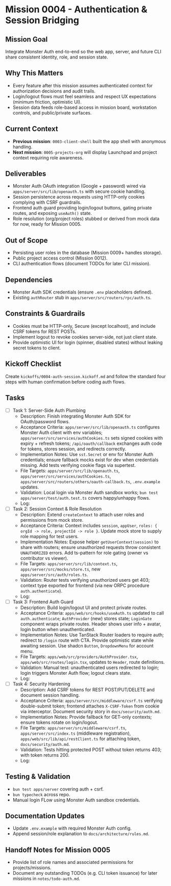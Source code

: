 # Mission 0004 - Authentication & Session Bridging

## Mission Goal
Integrate Monster Auth end-to-end so the web app, server, and future CLI share consistent identity, role, and session state.

## Why This Matters
- Every feature after this mission assumes authenticated context for authorization decisions and audit trails.
- Login/logout flows must feel seamless and respect UX expectations (minimum friction, optimistic UI).
- Session data feeds role-based access in mission board, workstation controls, and public/private surfaces.

## Current Context
- **Previous mission**: `0003-client-shell` built the app shell with anonymous handling.
- **Next mission**: `0005-projects-org` will display Launchpad and project context requiring role awareness.

## Deliverables
- Monster Auth OAuth integration (Google + password) wired via `apps/server/src/lib/openauth.ts` with secure cookie handling.
- Session persistence across requests using HTTP-only cookies complying with CSRF guardrails.
- Frontend auth guard providing login/logout buttons, gating private routes, and exposing `useAuth()` state.
- Role resolution (org/project roles) stubbed or derived from mock data for now, ready for Mission 0005.

## Out of Scope
- Persisting user roles in the database (Mission 0009+ handles storage).
- Public project access control (Mission 0012).
- CLI authentication flows (document TODOs for later CLI mission).

## Dependencies
- Monster Auth SDK credentials (ensure `.env` placeholders defined).
- Existing `authRouter` stub in `apps/server/src/routers/rpc/auth.ts`.

## Constraints & Guardrails
- Cookies must be HTTP-only, Secure (except localhost), and include CSRF tokens for REST POSTs.
- Implement logout to revoke cookies server-side, not just client state.
- Provide optimistic UI for login (spinner, disabled states) without leaking secret tokens to client.

## Kickoff Checklist
Create `kickoffs/0004-auth-session.kickoff.md` and follow the standard four steps with human confirmation before coding auth flows.

## Tasks
- [ ] Task 1: Server-Side Auth Plumbing
  - Description: Finish integrating Monster Auth SDK for OAuth/password flows.
  - Acceptance Criteria: `apps/server/src/lib/openauth.ts` configures Monster Auth client with env variables; `apps/server/src/services/authCookies.ts` sets signed cookies with expiry + refresh tokens; `/api/oauth/callback` exchanges auth code for tokens, stores session, and redirects correctly.
  - Implementation Notes: Use `sst.Secret` or env for Monster Auth credentials; ensure fallback mocks exist for dev when credentials missing. Add tests verifying cookie flags via supertest.
  - File Targets: `apps/server/src/lib/openauth.ts`, `apps/server/src/services/authCookies.ts`, `apps/server/src/routers/others/oauth-callback.ts`, `.env.example` updates.
  - Validation: Local login via Monster Auth sandbox works; `bun test apps/server/test/auth.test.ts` covers happy/unhappy flows.
  - Log:
- [ ] Task 2: Session Context & Role Resolution
  - Description: Extend `createContext` to attach user roles and permissions from mock store.
  - Acceptance Criteria: Context includes `session`, `appUser`, `roles: { orgId -> role, projectId -> role }`. Update mock store to supply role mapping for test users.
  - Implementation Notes: Expose helper `getUserContext(session)` to share with routers; ensure unauthorized requests throw consistent `UNAUTHORIZED` errors. Add ts-pattern for role gating (owner vs contributor vs viewer).
  - File Targets: `apps/server/src/lib/context.ts`, `apps/server/src/mocks/store.ts`, new `apps/server/src/auth/roles.ts`.
  - Validation: Router tests verifying unauthorized users get 403; context type exported for frontend (via new ORPC procedure `auth.authenticate`).
  - Log:
- [ ] Task 3: Frontend Auth Guard
  - Description: Build login/logout UI and protect private routes.
  - Acceptance Criteria: `apps/web/src/hooks/useAuth.ts` updated to call `auth.authenticate`; `AuthProvider` (new) stores state; `LoginGate` component wraps private routes. Header shows user info + avatar, login button when unauthenticated.
  - Implementation Notes: Use TanStack Router loaders to require auth; redirect to `/login` route with CTA. Provide optimistic state while awaiting session. Use shadcn `Button`, `DropdownMenu` for account menu.
  - File Targets: `apps/web/src/providers/AuthProvider.tsx`, `apps/web/src/routes/login.tsx`, updates to `Header`, route definitions.
  - Validation: Manual test: unauthenticated users redirected to login; login triggers Monster Auth flow; logout clears state.
  - Log:
- [ ] Task 4: Security Hardening
  - Description: Add CSRF tokens for REST POST/PUT/DELETE and document session handling.
  - Acceptance Criteria: `apps/server/src/middleware/csrf.ts` verifying double-submit token; frontend attaches `X-CSRF-Token` from cookie via interceptor. Document security story in `docs/security/auth.md`.
  - Implementation Notes: Provide fallback for GET-only contexts; ensure tokens rotate on login/logout.
  - File Targets: `apps/server/src/middleware/csrf.ts`, `apps/server/src/index.ts` (middleware registration), `apps/web/src/lib/api/restClient.ts` for attaching token, `docs/security/auth.md`.
  - Validation: Tests hitting protected POST without token returns 403; with token returns 200.
  - Log:

## Testing & Validation
- `bun test apps/server` covering auth + csrf.
- `bun typecheck` across repo.
- Manual login FLow using Monster Auth sandbox credentials.

## Documentation Updates
- Update `.env.example` with required Monster Auth config.
- Append session/role explanation to `docs/architecture/rules.md`.

## Handoff Notes for Mission 0005
- Provide list of role names and associated permissions for projects/missions.
- Document any outstanding TODOs (e.g. CLI token issuance) for later missions in `notes/todo-auth.md`.
